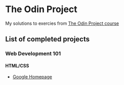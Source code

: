 # The Odin Project

My solutions to exercies from [The Odin Project course](http://www.theodinproject.com/)

## List of completed projects

### Web Development 101

#### HTML/CSS

* [Google Homepage](google_homepage)
